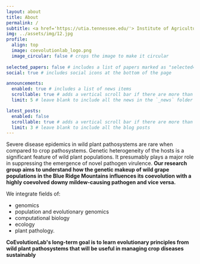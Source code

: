 ```yaml
---
layout: about
title: About
permalink: /
subtitle: <a href='https://utia.tennessee.edu/'> Institute of Agriculture, University of Tennessee, Knoxville</a>. 
img: ../assets/img/12.jpg
profile:
  align: top
  image: coevolutionlab_logo.png
  image_circular: false # crops the image to make it circular
  
selected_papers: false # includes a list of papers marked as "selected={true}"
social: true # includes social icons at the bottom of the page

announcements:
  enabled: true # includes a list of news items
  scrollable: true # adds a vertical scroll bar if there are more than 3 news items
  limit: 5 # leave blank to include all the news in the `_news` folder

latest_posts:
  enabled: false
  scrollable: true # adds a vertical scroll bar if there are more than 3 new posts items
  limit: 3 # leave blank to include all the blog posts
---
```


Severe disease epidemics in wild plant pathosystems are rare when compared to crop pathosystems. Genetic heterogeneity of the hosts is a significant feature of wild plant populations. It presumably plays a major role in suppressing the emergence of novel pathogen virulence. **Our research group aims to understand how the genetic makeup of wild grape populations in the Blue Ridge Mountains influences its coevolution with a highly coevolved downy mildew-causing pathogen and vice versa.** 


We integrate fields of:
-  genomics
-  population and evolutionary genomics
-  computational biology
-  ecology
-  plant pathology.


**CoEvolutionLab's long-term goal is to learn evolutionary principles from wild plant pathosystems that will be useful in managing crop diseases sustainably**


